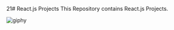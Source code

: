 21# React.js Projects
This Repository contains React.js Projects.

![giphy](https://github.com/Rupali1407/React.js-Projects/assets/123893797/83cf590f-7bb8-42c0-a48a-8cb042a90b28)

